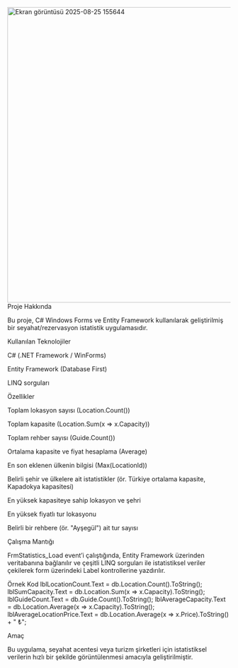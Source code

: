<img width="1216" height="666" alt="Ekran görüntüsü 2025-08-25 155644" src="https://github.com/user-attachments/assets/e207d446-bc7f-4a1e-9cf3-9eb9df9a0cbd" />Proje Hakkında

Bu proje, C# Windows Forms ve Entity Framework kullanılarak geliştirilmiş bir seyahat/rezervasyon istatistik uygulamasıdır.

Kullanılan Teknolojiler

C# (.NET Framework / WinForms)

Entity Framework (Database First)

LINQ sorguları

Özellikler

Toplam lokasyon sayısı (Location.Count())

Toplam kapasite (Location.Sum(x => x.Capacity))

Toplam rehber sayısı (Guide.Count())

Ortalama kapasite ve fiyat hesaplama (Average)

En son eklenen ülkenin bilgisi (Max(LocationId))

Belirli şehir ve ülkelere ait istatistikler (ör. Türkiye ortalama kapasite, Kapadokya kapasitesi)

En yüksek kapasiteye sahip lokasyon ve şehri

En yüksek fiyatlı tur lokasyonu

Belirli bir rehbere (ör. "Ayşegül") ait tur sayısı

Çalışma Mantığı

FrmStatistics_Load event’i çalıştığında, Entity Framework üzerinden veritabanına bağlanılır ve çeşitli LINQ sorguları ile istatistiksel veriler çekilerek form üzerindeki Label kontrollerine yazdırılır.

Örnek Kod
lblLocationCount.Text = db.Location.Count().ToString();
lblSumCapacity.Text = db.Location.Sum(x => x.Capacity).ToString();
lblGuideCount.Text = db.Guide.Count().ToString();
lblAverageCapacity.Text = db.Location.Average(x => x.Capacity).ToString();
lblAverageLocationPrice.Text = db.Location.Average(x => x.Price).ToString() + " ₺";

Amaç

Bu uygulama, seyahat acentesi veya turizm şirketleri için istatistiksel verilerin hızlı bir şekilde görüntülenmesi amacıyla geliştirilmiştir.
